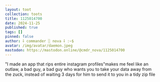 ```yaml
---
layout: toot
collection: toots
title: 1125014700
date: 2024-11-25
published: true
tags: []
pinned: false
author: ⸸ commander ░ nova ⸸ :~$
avatar: /img/avatar/daemon.jpeg
mastodon: https://mastodon.online/@cmdr_nova/1125014700
---
```


"I made an app that rips entire instagram profiles"makes me feel like an outlaw, a bad guy, a bad guy who wants you to take your data away from the zuck, instead of waiting 3 days for him to send it to you in a tidy zip file
